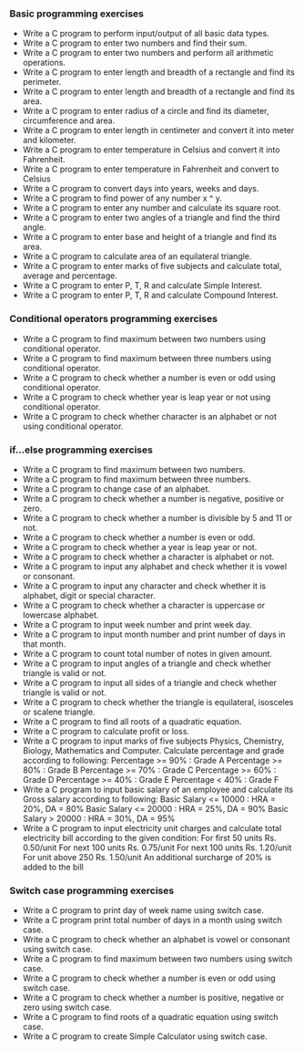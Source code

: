 ### Basic programming exercises ###
* Write a C program to perform input/output of all basic data types.
* Write a C program to enter two numbers and find their sum.
* Write a C program to enter two numbers and perform all arithmetic operations.
* Write a C program to enter length and breadth of a rectangle and find its perimeter.
* Write a C program to enter length and breadth of a rectangle and find its area.
* Write a C program to enter radius of a circle and find its diameter, circumference and area.
* Write a C program to enter length in centimeter and convert it into meter and kilometer.
* Write a C program to enter temperature in Celsius and convert it into Fahrenheit.
* Write a C program to enter temperature in Fahrenheit and convert to Celsius
* Write a C program to convert days into years, weeks and days.
* Write a C program to find power of any number x ^ y.
* Write a C program to enter any number and calculate its square root.
* Write a C program to enter two angles of a triangle and find the third angle.
* Write a C program to enter base and height of a triangle and find its area.
* Write a C program to calculate area of an equilateral triangle.
* Write a C program to enter marks of five subjects and calculate total, average and percentage.
* Write a C program to enter P, T, R and calculate Simple Interest.
* Write a C program to enter P, T, R and calculate Compound Interest.


### Conditional operators programming exercises ###
* Write a C program to find maximum between two numbers using conditional operator.
* Write a C program to find maximum between three numbers using conditional operator.
* Write a C program to check whether a number is even or odd using conditional operator.
* Write a C program to check whether year is leap year or not using conditional operator.
* Write a C program to check whether character is an alphabet or not using conditional operator.

### if...else programming exercises ###
* Write a C program to find maximum between two numbers.
* Write a C program to find maximum between three numbers.
* Write a C program to change case of an alphabet.
* Write a C program to check whether a number is negative, positive or zero.
* Write a C program to check whether a number is divisible by 5 and 11 or not.
* Write a C program to check whether a number is even or odd.
* Write a C program to check whether a year is leap year or not.
* Write a C program to check whether a character is alphabet or not.
* Write a C program to input any alphabet and check whether it is vowel or consonant.
* Write a C program to input any character and check whether it is alphabet, digit or special character.
* Write a C program to check whether a character is uppercase or lowercase alphabet.
* Write a C program to input week number and print week day.
* Write a C program to input month number and print number of days in that month.
* Write a C program to count total number of notes in given amount.
* Write a C program to input angles of a triangle and check whether triangle is valid or not.
* Write a C program to input all sides of a triangle and check whether triangle is valid or not.
* Write a C program to check whether the triangle is equilateral, isosceles or scalene triangle.
* Write a C program to find all roots of a quadratic equation.
* Write a C program to calculate profit or loss.
* Write a C program to input marks of five subjects Physics, Chemistry, Biology, Mathematics and Computer. Calculate percentage and grade according to following:
	Percentage >= 90% : Grade A
	Percentage >= 80% : Grade B
	Percentage >= 70% : Grade C
	Percentage >= 60% : Grade D
	Percentage >= 40% : Grade E
	Percentage < 40% : Grade F
* Write a C program to input basic salary of an employee and calculate its Gross salary according to following:
	Basic Salary <= 10000 : HRA = 20%, DA = 80%
	Basic Salary <= 20000 : HRA = 25%, DA = 90%
	Basic Salary > 20000 : HRA = 30%, DA = 95%
* Write a C program to input electricity unit charges and calculate total electricity bill according to the given condition:
	For first 50 units Rs. 0.50/unit
	For next 100 units Rs. 0.75/unit
	For next 100 units Rs. 1.20/unit
	For unit above 250 Rs. 1.50/unit
	An additional surcharge of 20% is added to the bill


### Switch case programming exercises ###
* Write a C program to print day of week name using switch case.
* Write a C program print total number of days in a month using switch case.
* Write a C program to check whether an alphabet is vowel or consonant using switch case.
* Write a C program to find maximum between two numbers using switch case.
* Write a C program to check whether a number is even or odd using switch case.
* Write a C program to check whether a number is positive, negative or zero using switch case.
* Write a C program to find roots of a quadratic equation using switch case.
* Write a C program to create Simple Calculator using switch case.
	